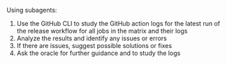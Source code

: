 Using subagents:
1. Use the GitHub CLI to study the GitHub action logs for the latest run of the release workflow for all jobs in the matrix and their logs
2. Analyze the results and identify any issues or errors
3. If there are issues, suggest possible solutions or fixes
4. Ask the oracle for further guidance and to study the logs
